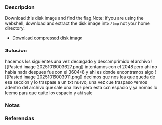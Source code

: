 ### Descripcion
Download this disk image and find the flag.Note: if you are using the webshell, download and extract the disk image into `/tmp` not your home directory.
- [Download compressed disk image](https://artifacts.picoctf.net/c/137/disk.flag.img.gz)

### Solucion
hacemos los siguientes una vez decargado y descomprimido el archivo
![[Pasted image 20251016003627.png]]
intentamos con el 2048 pero ahi no habia nada
despues fue con el 360448 y ahi es donde encontramos algo
![[Pasted image 20251016003911.png]]
decimos que nos lea que queda de esa seccion y lo traspase a un txt nuevo, una vez que traspaso vemos adentro del archivo que sale una llave pero esta con espacio y ya nomas lo leemo para que quite los espacio y ahi sale

### Notas


### Referencias
